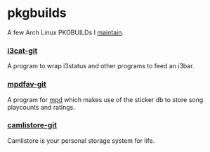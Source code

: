 pkgbuilds
=========

A few Arch Linux PKGBUILDs I [maintain](https://aur.archlinux.org/packages/?SeB=m&K=v.petithory).

### [i3cat-git](https://github.com/vincent-petithory/i3cat)

A program to wrap i3status and other programs to feed an i3bar.

### [mpdfav-git](https://github.com/vincent-petithory/mpdfav)

A program for [mpd](http://www.musicpd.org/) which makes use of the sticker db to store song playcounts and ratings.

### [camlistore-git](https://camlistore.org/)

Camlistore is your personal storage system for life.
